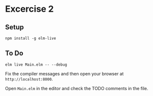 # Excercise 2

## Setup

```
npm install -g elm-live
```

## To Do
```
elm live Main.elm -- --debug
```

Fix the compiler messages and then
open your browser at `http://localhost:8000`.

Open `Main.elm` in the editor and check the TODO comments in the file.
